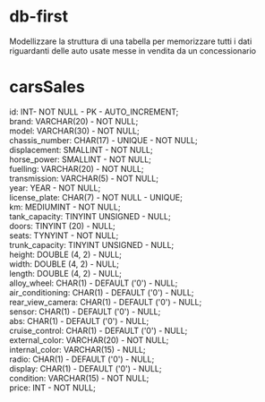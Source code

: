 # db-first

Modellizzare la struttura di una tabella per memorizzare tutti i dati riguardanti delle auto usate messe in vendita da un concessionario


<!-- svolgimento -->

carsSales
===
id: INT- NOT NULL - PK - AUTO_INCREMENT;  
brand: VARCHAR(20) - NOT NULL;  
model: VARCHAR(30) - NOT NULL;  
chassis_number: CHAR(17) - UNIQUE - NOT NULL;   
displacement: SMALLINT - NOT NULL;  
horse_power: SMALLINT - NOT NULL;  
fuelling: VARCHAR(20) - NOT NULL;  
transmission: VARCHAR(5) - NOT NULL;  
year: YEAR - NOT NULL;  
license_plate: CHAR(7) - NOT NULL - UNIQUE;   
km: MEDIUMINT - NOT NULL;  
tank_capacity: TINYINT UNSIGNED - NULL;  
doors: TINYINT (20) - NULL;  
seats: TYNYINT - NOT NULL;  
trunk_capacity: TINYINT UNSIGNED - NULL;  
height: DOUBLE (4, 2) - NULL;   
width: DOUBLE (4, 2) - NULL;   
length: DOUBLE (4, 2) - NULL;   
alloy_wheel: CHAR(1) - DEFAULT ('0') - NULL;  
air_conditioning: CHAR(1) - DEFAULT ('0') - NULL;  
rear_view_camera: CHAR(1) - DEFAULT ('0') - NULL;  
sensor: CHAR(1) - DEFAULT ('0') - NULL;  
abs: CHAR(1) - DEFAULT ('0') - NULL;  
cruise_control: CHAR(1) - DEFAULT ('0') - NULL;  
external_color: VARCHAR(20) - NOT NULL;  
internal_color: VARCHAR(15) - NULL;  
radio: CHAR(1) - DEFAULT ('0') - NULL;  
display: CHAR(1) - DEFAULT ('0') - NULL;  
condition: VARCHAR(15) - NOT NULL;  
price: INT - NOT NULL;